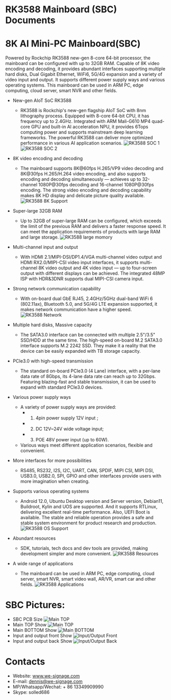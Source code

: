 # RK3588 Mainboard (SBC) Documents
# 8K AI Mini-PC Mainboard(SBC)

Powered by Rockchip RK3588 new-gen 8-core 64-bit processor, the
mainboard can be configured with up to 32GB RAM. Capable of 8K
video encoding and decoding, it provides abundant interfaces
supporting multiple hard disks, Dual Gigabit Ethernet, WiFi6, 5G/4G
expansion and a variety of video input and output. It supports
different power supply ways and various operating systems. This
mainboard can be used in ARM PC, edge computing, cloud server,
smart NVR and other fields.

- New-gen AIoT SoC RK3588
    - RK3588 is Rockchip's new-gen flagship AIoT SoC with 8nm lithography process. Equipped with 8-core 64-bit CPU, it has frequency up
to 2.4GHz. Integrated with ARM Mali-G610 MP4 quad-core GPU and built-in AI acceleration NPU, it provides 6Tops computing power
and supports mainstream deep learning frameworks. The powerful RK3588 can deliver more optimized performance in various AI
application scenarios.
![RK3588 SOC 1](imgs/RK3588_SOC_1.jpg?raw=true)
![RK3588 SOC 2](imgs/RK3588_SOC_2.jpg?raw=true)

- 8K video encoding and decoding
    - The mainboard supports 8K@60fps H.265/VP9 video decoding and 8K@30fps H.265/H.264 video encoding, and also supports
encoding and decoding simultaneously — achieves up to 32-channel 1080P@30fps decoding and 16-channel 1080P@30fps
encoding. The strong video encoding and decoding capability makes 8K HD display and delicate picture quality available.
![RK3588 8K Support](imgs/8K_Support.jpg?raw=true)

- Super-large 32GB RAM
    - Up to 32GB of super-large RAM can be configured, which exceeds the limit of the previous RAM and delivers a faster response speed.
It can meet the application requirements of products with large RAM and large storage.
![RK3588 large momory](imgs/RK3588_large_memory.jpg?raw=true)

- Multi-channel input and output
    - With HDMI 2.1/MIPI-DSI/DP1.4/VGA multi-channel video output and HDMI RX2.0/MIPI-CSI video input interfaces, it supports
multi-channel 8K video output and 4K video input — up to four-screen output with different displays can be achieved. The
integrated 48MP ISP with HDR&3DNR supports dual MIPI-CSI camera input.

- Strong network communication capability
    - With on-board dual GbE RJ45, 2.4GHz/5GHz dual-band WiFi 6 (802.11ax), Bluetooth 5.0, and 5G/4G LTE expansion supported,
it makes network communication have a higher speed.
![RK3588 Network](imgs/RK3588_network.jpg?raw=true)

- Multiple hard disks, Massive capacity
    - The SATA3.0 interface can be connected with multiple 2.5"/3.5" SSD/HDD at the same time. The high-speed
on-board M.2 SATA3.0 interface supports M.2 2242 SSD. They make it a reality that the device can be easily
expanded with TB storage capacity.

- PCIe3.0 with high-speed transmission
    - The standard on-board PCIe3.0 (4 Lane) interface, with a per-lane data rate of 8Gbps, its 4-lane data rate can reach up
to 32Gbps. Featuring blazing-fast and stable transmission, it can be used to expand with standard PCIe3.0 devices.

- Various power supply ways
    - A variety of power supply ways are provided: 
        - 1) 4pin power supply 12V input ;
        - 2) DC 12V~24V wide voltage input; 
        - 3) POE 48V power input (up to 60W). 
    - Various ways meet different application scenarios,
flexible and convenient.

- More interfaces for more possibilities
    - RS485, RS232, I2S, I2C, UART, CAN, SPDIF, MIPI CSI, MIPI DSI, USB3.0, USB2.0, SPI, GPIO and other interfaces provide users with
more imagination when creating.

- Supports various operating systems
    - Android 12.0, Ubuntu Desktop version and Server version, Debian11, Buildroot, Kylin and UOS are supported. And it supports
RTLinux, delivering excellent real-time performance. Also, UEFI Boot is available. The stable and reliable operation provides a
safe and stable system environment for product research and production.
![RK3588 OS Support](imgs/RK3588_OS_Support.jpg?raw=true)

- Abundant resources
    - SDK, tutorials, tech docs and dev tools are provided, making development simpler and more convenient.
    ![RK3588 Resources](imgs/RK3588_Resources.jpg?raw=true)

- A wide range of applications
    - The mainboard can be used in ARM PC, edge computing, cloud server, smart NVR, smart video wall, AR/VR, smart car and other fields.
    ![RK3588 Applications](imgs/RK3588_Applications.jpg?raw=true)

# SBC Pictures:
- SBC PCB Size
![Main TOP](imgs/RK3588_size.png?raw=true)
- Main TOP Show
![Main TOP](imgs/main_top.jpeg?raw=true)
- Main BOTTOM Show
![Main BOTTOM](imgs/main_bottom.jpeg?raw=true)
- Input and output front Show
![Input/Output Front](imgs/input_output_front.jpeg?raw=true)
- Input and output back Show
![Input/Output Back](imgs/input_output_back.jpeg?raw=true)

# Contacts
- Website: www.we-signage.com
- E-mail: dennis@we-signage.com
- MP/Whatsapp/Wechat: + 86 13349909990
- Skype: solled686
